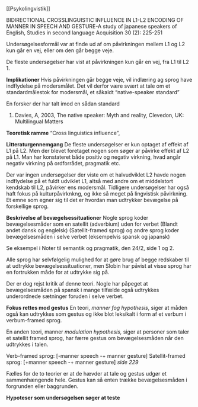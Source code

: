 [[Psykolingvistik]]

BIDIRECTIONAL CROSSLINGUISTIC INFLUENCE IN L1-L2 ENCODING OF MANNER IN SPEECH AND GESTURE-A study of japanese speakers of English, Studies in second language Acquisition 30 (2): 225-251


Undersøgelsesformål var at finde ud af om påvirkningen mellem L1 og L2 kun går en vej, eller om den går begge veje.

De fleste undersøgelser har vist at påvirkningen kun går en vej, fra L1 til L2
1.

**Implikationer** 
Hvis påvirkningen går begge veje, vil indlæring ag sprog have indflydelse på modersmålet. Det vil derfor være svært at tale om et standardmålestok for modersmål, et såkaldt “native-speaker standard” 

En forsker der har talt imod en sådan standard 
1. Davies, A, 2003, The native speaker: Myth and reality, Clevedon, UK: Multilingual Matters

**Teoretisk ramme**
“Cross linguistics influence”, 

**Litteraturgennemgang** 
De fleste undersøgelser er kun optaget af effekt af L1 på L2. Men der blevet foretaget nogen som søger ar påvirke effekt af L2 på L1. Man har konstateret både positiv og negativ virkning, hvad angår negativ virkning på ordforrådet, pragmatik etc.

Der var ingen undersøgelser der viste om et halvudviklet L2 havde nogen indflydelse på et fuldt udviklet L1, altså med andre om et middelstort kendskab til L2, påvirker ens modersmål. Tidligere undersøgelser har også haft fokus på kulturpåvirknkng, og ikke så meget på lingvistisk påvirkning. Et emne som egner sig til det er hvordan man udtrykker bevægelse på forskellige sprog.

**Beskrivelse af bevægelsessituationer**
Nogle sprog koder bevægelsesmåder som en satellit (adverbium) uden for verbet (Blandt andet dansk og englelsk) (Satellit-framed sprog) og andre sprog koder bevægelsesmåden i selve verbet (eksempelvis spansk og japansk)

Se eksempel i Noter til semantik og pragmatik,  den 24/2, side 1 og 2.

Alle sprog har selvfølgelig mulighed for at gøre brug af begge redskaber til at udtrykke bevægelsessituationer,  men Slobin har påvist at visse sprog har en fortrukken måde for at udtrykke sig på. 

Der er dog rejst kritik af denne teori. Nogle har påpeget at bevægelsesmåden på spansk i mange tilfælde også udtrykkes underordnede sætninger foruden i selve verbet.

**Fokus rettes mod gestus**
En teori, *manner fog hypothesis*, siger at måden også kan udtrykkes som gestus og ikke blot leksikalt i form af et verbum i verbum-framed sprog. 

En anden teori, manner *modulation hypothesis,* siger at personer som taler et satellit framed sprog, har færre gestus om bevægelsesmåden når den udtrykkes i talen. 

Verb-framed sprog: [-manner speech -+ manner gesture]
Satellit-framed sprog: [+manner speech -+ manner gesture]
*side 229*

Fælles for de to teorier er at de hævder at tale og gestus udgør et sammenhængende hele. Gestus kan så enten trække bevægelsesmåden i forgrunden eller baggrunden.

**Hypoteser som undersøgelsen søger at teste**


